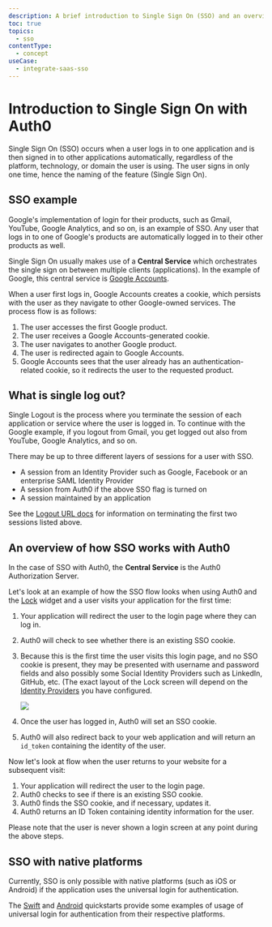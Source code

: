 ```yaml
---
description: A brief introduction to Single Sign On (SSO) and an overview of how SSO works with Auth0.
toc: true
topics:
  - sso
contentType:
  - concept
useCase:
  - integrate-saas-sso
---
```

# Introduction to Single Sign On with Auth0

Single Sign On (SSO) occurs when a user logs in to one application and is then signed in to other applications automatically, regardless of the platform, technology, or domain the user is using. The user signs in only one time, hence the naming of the feature (Single Sign On).

## SSO example

Google's implementation of login for their products, such as Gmail, YouTube, Google Analytics, and so on, is an example of SSO. Any user that logs in to one of Google's products are automatically logged in to their other products as well.

Single Sign On usually makes use of a **Central Service** which orchestrates the single sign on between multiple clients (applications). In the example of Google, this central service is [Google Accounts](https://accounts.google.com).

When a user first logs in, Google Accounts creates a cookie, which persists with the user as they navigate to other Google-owned services. The process flow is as follows:

1. The user accesses the first Google product.
1. The user receives a Google Accounts-generated cookie.
1. The user navigates to another Google product.
1. The user is redirected again to Google Accounts.
1. Google Accounts sees that the user already has an authentication-related cookie, so it redirects the user to the requested product.

## What is single log out?

Single Logout is the process where you terminate the session of each application or service where the user is logged in. To continue with the Google example, if you logout from Gmail, you get logged out also from YouTube, Google Analytics, and so on.

There may be up to three different layers of sessions for a user with SSO.

* A session from an Identity Provider such as Google, Facebook or an enterprise SAML Identity Provider
* A session from Auth0 if the above SSO flag is turned on
* A session maintained by an application

See the [Logout URL docs](/logout) for information on terminating the first two sessions listed above.

## An overview of how SSO works with Auth0

In the case of SSO with Auth0, the **Central Service** is the Auth0 Authorization Server.

Let's look at an example of how the SSO flow looks when using Auth0 and the [Lock](/libraries/lock) widget and a user visits your application for the first time:

1. Your application will redirect the user to the login page where they can log in.
1. Auth0 will check to see whether there is an existing SSO cookie.
1. Because this is the first time the user visits this login page, and no SSO cookie is present, they may be presented with username and password fields and also possibly some Social Identity Providers such as LinkedIn, GitHub, etc. (The exact layout of the Lock screen will depend on the [Identity Providers](/identityproviders) you have configured.

    ![](/media/articles/sso/single-sign-on/lock-no-sso-cookie.png)

1. Once the user has logged in, Auth0 will set an SSO cookie.
1. Auth0 will also redirect back to your web application and will return an `id_token` containing the identity of the user.

Now let's look at flow when the user returns to your website for a subsequent visit:

1. Your application will redirect the user to the login page.
1. Auth0 checks to see if there is an existing SSO cookie.
1. Auth0 finds the SSO cookie, and if necessary, updates it.
1. Auth0 returns an ID Token containing identity information for the user.

Please note that the user is never shown a login screen at any point during the above steps.

## SSO with native platforms

Currently, SSO is only possible with native platforms (such as iOS or Android) if the application uses the universal login for authentication.

The [Swift](/quickstart/native/ios-swift/00-login) and [Android](/quickstart/native/android/00-login) quickstarts provide some examples of usage of universal login for authentication from their respective platforms.